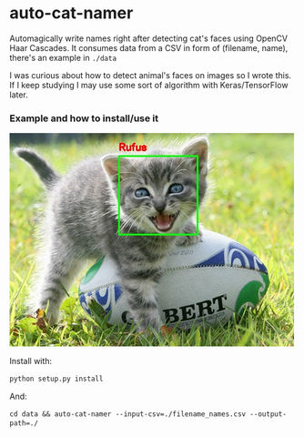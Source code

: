 # auto-cat-namer

Automagically write names right after detecting cat's faces using OpenCV Haar Cascades. It consumes data from a CSV in form of (filename, name), there's an example in `./data`

I was curious about how to detect animal's faces on images so I wrote this. If I keep studying I may use some sort of algorithm with Keras/TensorFlow later.

### Example and how to install/use it

![](./Rufus.jpg)

Install with:

```bash
python setup.py install
```

And:

```
cd data && auto-cat-namer --input-csv=./filename_names.csv --output-path=./
```
